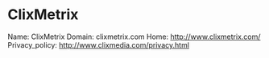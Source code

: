 
# ClixMetrix

Name: ClixMetrix
Domain: clixmetrix.com
Home: http://www.clixmetrix.com/
Privacy_policy: http://www.clixmedia.com/privacy.html
